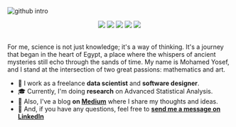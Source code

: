 ![github intro](https://github.com/mohamedyosef101/mohamedyosef101/assets/118842452/4c48a821-c095-4387-aed6-1587caa7870b)

<div align="center" style="display: inline_block;">
  <img src="https://img.shields.io/badge/Python-3776AB?style=for-the-badge&logo=python&logoColor=white">
  <img src="https://img.shields.io/badge/HTML5-E34F26?style=for-the-badge&logo=html5&logoColor=white">
  <img src="https://img.shields.io/badge/CSS3-1572B6?style=for-the-badge&logo=css3&logoColor=white">
  <img src="https://img.shields.io/badge/JavaScript-F7DF1E?style=for-the-badge&logo=javascript&logoColor=black">
  <img src="https://img.shields.io/badge/C%23-239120?style=for-the-badge&logo=c-sharp&logoColor=white">
</div><br>

For me, science is not just knowledge; it's a way of thinking. It's a journey that began in the heart of Egypt, a place where the whispers of ancient mysteries still echo through the sands of time. My name is Mohamed Yosef, and I stand at the intersection of two great passions: mathematics and art.

* 💼 I work as a freelance **data scientist** and **software designer**.
* 🎓 Currently, I'm doing **research** on Advanced Statistical Analysis.
* 🌱 Also, I've a blog **on [Medium](https://medium.com/@mohamedyosef101)** where I share my thoughts and ideas.
* 💬 And, if you have any questions, feel free to **[send me a message on LinkedIn](https://linkedin.com/in/mohamedyosef101)**
